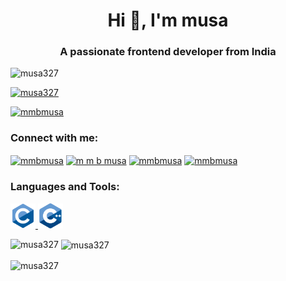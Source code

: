 <h1 align="center">Hi 👋, I'm musa</h1>
<h3 align="center">A passionate frontend developer from India</h3>

<p align="left"> <img src="https://komarev.com/ghpvc/?username=musa327&label=Profile%20views&color=0e75b6&style=flat" alt="musa327" /> </p>

<p align="left"> <a href="https://github.com/ryo-ma/github-profile-trophy"><img src="https://github-profile-trophy.vercel.app/?username=musa327" alt="musa327" /></a> </p>

<p align="left"> <a href="https://twitter.com/mmbmusa" target="blank"><img src="https://img.shields.io/twitter/follow/mmbmusa?logo=twitter&style=for-the-badge" alt="mmbmusa" /></a> </p>

<h3 align="left">Connect with me:</h3>
<p align="left">
<a href="https://twitter.com/mmbmusa" target="blank"><img align="center" src="https://raw.githubusercontent.com/rahuldkjain/github-profile-readme-generator/master/src/images/icons/Social/twitter.svg" alt="mmbmusa" height="30" width="40" /></a>
<a href="https://fb.com/m m b musa" target="blank"><img align="center" src="https://raw.githubusercontent.com/rahuldkjain/github-profile-readme-generator/master/src/images/icons/Social/facebook.svg" alt="m m b musa" height="30" width="40" /></a>
<a href="https://codeforces.com/profile/mmbmusa" target="blank"><img align="center" src="https://raw.githubusercontent.com/rahuldkjain/github-profile-readme-generator/master/src/images/icons/Social/codeforces.svg" alt="mmbmusa" height="30" width="40" /></a>
<a href="https://www.topcoder.com/members/mmbmusa" target="blank"><img align="center" src="https://raw.githubusercontent.com/rahuldkjain/github-profile-readme-generator/master/src/images/icons/Social/topcoder.svg" alt="mmbmusa" height="30" width="40" /></a>
</p>

<h3 align="left">Languages and Tools:</h3>
<p align="left"> <a href="https://www.cprogramming.com/" target="_blank" rel="noreferrer"> <img src="https://raw.githubusercontent.com/devicons/devicon/master/icons/c/c-original.svg" alt="c" width="40" height="40"/> </a> <a href="https://www.w3schools.com/cpp/" target="_blank" rel="noreferrer"> <img src="https://raw.githubusercontent.com/devicons/devicon/master/icons/cplusplus/cplusplus-original.svg" alt="cplusplus" width="40" height="40"/> </a> </p>

<p><img align="left" src="https://github-readme-stats.vercel.app/api/top-langs?username=musa327&show_icons=true&locale=en&layout=compact" alt="musa327" /></p>

<p>&nbsp;<img align="center" src="https://github-readme-stats.vercel.app/api?username=musa327&show_icons=true&locale=en" alt="musa327" /></p>

<p><img align="center" src="https://github-readme-streak-stats.herokuapp.com/?user=musa327&" alt="musa327" /></p>
